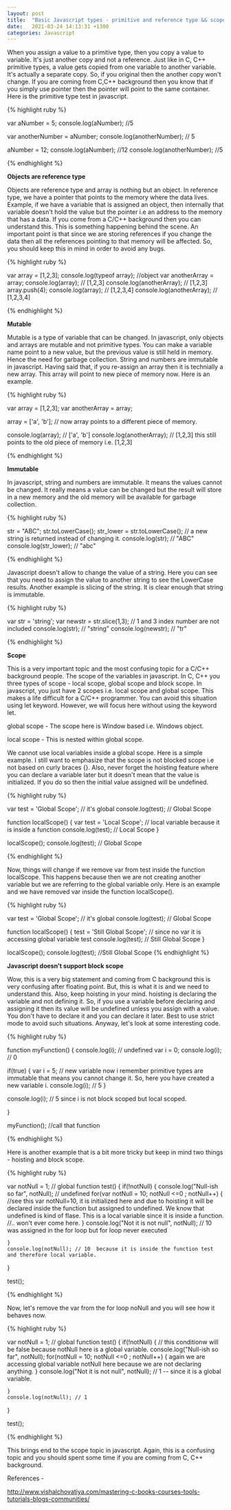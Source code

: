 ```yaml
---
layout: post
title:  "Basic Javascript types - primitive and reference type && scope - Global and Local"
date:   2021-03-24 14:13:31 +1300
categories: Javascript
---
```


When you assign a value to a primitive type, then you copy a value to variable. It's just another copy and not a reference. Just like in C, C++ primitive types, a value gets copied from one variable to another variable. It's actually a separate copy. So, if you original then the another copy won't change. If you are coming from C,C++ background then you know that if you simply use pointer then the pointer will point to the same container. 
Here is the primitive type test in javascript.

{% highlight ruby %}
  
  var aNumber = 5;
  console.log(aNumber); //5

  var anotherNumber = aNumber;
  console.log(anotherNumber); // 5

  aNumber = 12;
  console.log(aNumber); //12 
  console.log(anotherNumber); //5

{% endhighlight %}

**Objects are reference type**

Objects are reference type and array is nothing but an object.
In reference type, we have a pointer that points to the memory where the data lives.
Example, if we have a variable that is assigned an object, then internally that variable doesn't hold the value but the pointer i.e an address to the memory that has a data. If you come from a C/C++ background then you can understand this. This is something happening behind the scene. An important point is that since we are storing references if you change the data then all the references pointing to that memory will be affected. So, you should keep this in mind in order to avoid any bugs. 

{% highlight ruby %}

  var array = [1,2,3];
  console.log(typeof array); //object
  var anotherArray = array;
  console.log(array); // [1,2,3]
  console.log(anotherArray); // [1,2,3]
  array.push(4);
  console.log(array); // [1,2,3,4]
  console.log(anotherArray); // [1,2,3,4]

{% endhighlight %}

**Mutable**

Mutable is a type of variable that can be changed. In javascript, only objects and arrays are mutable and not primitive types. You can make a variable name point to a new value, but the previous value is still held in memory. Hence the need for garbage collection. String and numbers are immutable in javascript. Having said that, if you re-assign an array then it is technially a new array. This array will point to new piece of memory now. Here is an example.

{% highlight ruby %}

 var array = [1,2,3];
 var anotherArray = array;

 array = ['a', 'b']; // now array points to a different piece of memory. 

 console.log(array); // ['a', 'b'] 
 console.log(anotherArray); // [1,2,3] this still points to the old piece of memory i.e. [1,2,3]

{% endhighlight %}

**Immutable**

In javascript, string and numbers are immutable. It means the values cannot be changed. It really means a value can be changed but the result will store in a new memory and the old memory will be available for garbage collection.

{% highlight ruby %}

 str = "ABC";
 str.toLowerCase();
 str_lower = str.toLowerCase(); // a new string is returned instead of changing it.
 console.log(str); // "ABC"
 console.log(str_lower); // "abc"

{% endhighlight %}

Javascript doesn't allow to change the value of a string. Here you can see that you need to assign the value to another string to see the LowerCase results.
Another example is slicing of the string. It is clear enough that string is immutable. 

{% highlight ruby %}

var str = 'string';
var newstr = str.slice(1,3); // 1 and 3 index number are not included
console.log(str); // "string"
console.log(newstr); // "tr"

{% endhighlight %}

**Scope**

This is a very important topic and the most confusing topic for a C/C++ background people. The scope of the variables in javascript. In C, C++ you three types of scope - local scope, global scope and block scope. In javascript, you just have 2 scopes i.e. local scope and global scope. This makes a life difficult for a C/C++ programmer. You can avoid this situation using let keyword. However, we will focus here without using the keyword let. 

global scope - The scope here is Window based i.e. Windows object.

local scope - This is nested within global scope.

We cannot use local variables inside a global scope.
Here is a simple example. I still want to emphasize that the scope is not blocked scope i.e not based on curly braces {}. Also, never forget the hoisting feature where you can declare a variable later but it doesn't mean that the value is initialized. If you do so then the initial value assigned will be undefined.

{% highlight ruby %}

var test = 'Global Scope';  // it's global
console.log(test); // Global Scope

function localScope() {
  var test = 'Local Scope'; // local variable because it is inside a function
  console.log(test); // Local Scope
}

localScope(); 
console.log(test); // Global Scope

{% endhighlight %}

Now, things will change if we remove var from test inside the function localScope. This happens because then we are not creating another variable but we are referring to the global variable only. Here is an example and we have removed var inside the function localScope(). 

{% highlight ruby %}

var test = 'Global Scope';  // it's global
console.log(test); // Global Scope

function localScope() {
  test = 'Still Global Scope'; // since no var it is accessing global variable test
  console.log(test); // Still Global Scope 
}

localScope(); 
console.log(test); //Still Global Scope
{% endhighlight %}

**Javascript doesn't support block scope**

Wow, this is a very big statement and coming from C background this is very confusing after floating point.
But, this is what it is and we need to understand this.
Also, keep hoisting in your mind. hoisting is declaring the variable and not defining it. So, if you use a variable before declaring and assigning it then its value will be undefined unless you assign with a value. You don't have to declare it and you can declare it later. Best to use strict mode to avoid such situations. Anyway, let's look at some interesting code.

{% highlight ruby %}

function myFunction() {
 console.log(i); // undefined 
 var i = 0; 
 console.log(i); // 0

 if(true) {
    var i = 5; // new variable now i remember primitive types are immutable that means you cannot change it. So, here you have created a new variable i.
    console.log(i); // 5
 }
 
 console.log(i); // 5 since i is not block scoped but local scoped.

}

myFunction(); //call that function

{% endhighlight %}

Here is another example that is a bit more tricky but keep in mind two things - hoisting and block scope. 

{% highlight ruby %}

  var notNull = 1; // global 
  function test() {
    if(!notNull) {
     console.log("Null-ish so far", notNull); // undefined
     for(var notNull = 10; notNull <=0 ; notNull++) { //see this var notNull=10, it is initialized here and due to hoisting it will be declared inside the function but assigned to undefined. We know that undefined is kind of flase. This is a local variable since it is inside a function.
       //.. won't ever come here.
     }
     console.log("Not it is not null", notNull); // 10 was assigned in the for loop but for loop never executed

    }
    console.log(notNull); // 10  because it is inside the function test and therefore local variable.
  }

  test();

{% endhighlight %}

Now, let's remove the var from the for loop noNull and you will see how it behaves now.

{% highlight ruby %}

 var notNull = 1; // global 
  function test() {
    if(!notNull) {  // this conditionw will be false because notNull here is a global variable.
     console.log("Null-ish so far", notNull); 
     for(notNull = 10; notNull <=0 ; notNull++) {  again we are accessing global variable notNull here because we are not declaring anything.
     }
     console.log("Not it is not null", notNull); // 1 -- since it is a global variable.

    }
    console.log(notNull); // 1 
  }

  test();

{% endhighlight %}

This brings end to the scope topic in javascript. Again, this is a confusing topic and you should spent some time if you are coming from C, C++ background.

References - 

http://www.vishalchovatiya.com/mastering-c-books-courses-tools-tutorials-blogs-communities/ 
